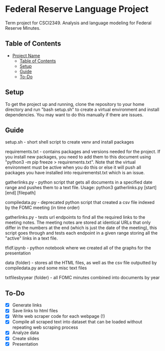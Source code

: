 # Federal Reserve Language Project

Term project for CSCI2349. Analysis and language modeling for Federal Reserve Minutes.

## Table of Contents

- [Project Name](#project-name)
  - [Table of Contents](#table-of-contents)
  - [Setup](#setup)
  - [Guide](#guide)
  - [To-Do](#todo)

## Setup

To get the project up and running, clone the repository to your home directory and run "bash setup.sh" to create a virtual environment and install dependencies. You may want to do this manually if there are issues.

## Guide

setup.sh - short shell script to create venv and install packages

requirements.txt - contains packages and versions needed for the project. If you install new packages, you need to add them to this document using "python3 -m pip freeze > requirements.txt". Note that the virtual environment must be active when you do this or else it will push all packages you have installed into requirementst.txt which is an issue.

gatherlinks.py - python script that gets all documents in a specified date range and pushes them to a text file. Usage: python3 gatherlinks.py [start] [end] [filepath]

compiledata.py - deprecated python script that created a csv file indexed by the FOMC meeting (in time order) 

gatherlinks.py - tests url endpoints to find all the required links to the meeting notes. The meeting notes are stored at identical URLs that only differ in the numbers at the end (which is just the date of the meeting), this script goes through and tests each endpoint in a given range storing all the "active" links in a text file. 

tfidf.ipynb - python notebook where we created all of the graphs for the presentation

data (folder) - stores all the HTML files, as well as the csv file outputted by compiledata.py and some misc text files

txtfilesbyyear (folder) - all FOMC minutes combined into documents by year 

## To-Do

- [x] Generate links
- [x] Save links to html files
- [x] Write web scraper code for each webpage (!)
- [x] Compile all scraped text into dataset that can be loaded without repeating web scraping process
- [x] Analyze data
- [x] Create slides
- [x] Presentation
